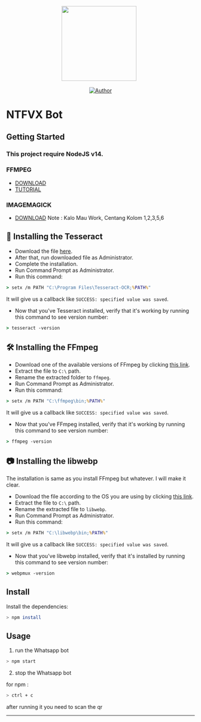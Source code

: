 <p align='center'><a href="https://instagram.com/juwendy_s"><img height="200" src="https://www.static-src.com/wcsstore/Indraprastha/images/catalog/full//87/MTA-12336324/netflix_netflix_premium_1_tahun_uhd_4k_e-ticket_-selalu_ready-_full02_do3lcfat.jpg"></a>&nbsp;&nbsp;</p>
<p align="center">
<a href="https://github.com/juwenaja"><img title="Author" src="https://img.shields.io/badge/NTFVX | Juwennn-black.svg?style=for-the-badge&logo=github"></a>
</p>

# NTFVX Bot

## Getting Started

### This project require NodeJS v14.

### FFMPEG
- [DOWNLOAD](https://ffmpeg.org/)
- [TUTORIAL](https://youtu.be/04Gf6TEnmjk)

### IMAGEMAGICK
- [DOWNLOAD](https://imagemagick.org/script/download.php)
Note : Kalo Mau Work, Centang Kolom 1,2,3,5,6

## 🧾 Installing the Tesseract
* Download the file [here](https://s.id/vftesseract).
* After that, run downloaded file as Administrator.
* Complete the installation.
* Run Command Prompt as Administrator.
* Run this command:
```cmd
> setx /m PATH "C:\Program Files\Tesseract-OCR;%PATH%"
```
It will give us a callback like `SUCCESS: specified value was saved`.
* Now that you've Tesseract installed, verify that it's working by running this command to see version number:
```cmd
> tesseract -version
```

## 🛠️ Installing the FFmpeg
* Download one of the available versions of FFmpeg by clicking [this link](https://www.gyan.dev/ffmpeg/builds/).
* Extract the file to `C:\` path.
* Rename the extracted folder to `ffmpeg`.
* Run Command Prompt as Administrator.
* Run this command:
```cmd
> setx /m PATH "C:\ffmpeg\bin;%PATH%"
```
It will give us a callback like `SUCCESS: specified value was saved`.
* Now that you've FFmpeg installed, verify that it's working by running this command to see version number:
```cmd
> ffmpeg -version
```

## 📷 Installing the libwebp
The installation is same as you install FFmpeg but whatever. I will make it clear.
* Download the file according to the OS you are using by clicking [this link](https://developers.google.com/speed/webp/download).
* Extract the file to `C:\` path.
* Rename the extracted file to `libwebp`.
* Run Command Prompt as Administrator.
* Run this command:
```cmd
> setx /m PATH "C:\libwebp\bin;%PATH%"
```
It will give us a callback like `SUCCESS: specified value was saved`.
* Now that you've libwebp installed, verify that it's installed by running this command to see version number:
```cmd
> webpmux -version
```


## Install

Install the dependencies:

```bash
> npm install
```


## Usage

1. run the Whatsapp bot

```bash
> npm start
```

2. stop the Whatsapp bot

for npm :
```bash
> ctrl + c
```

after running it you need to scan the qr

---
